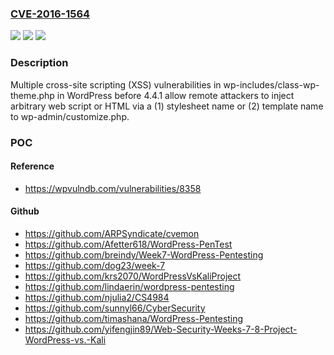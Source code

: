 ### [CVE-2016-1564](https://cve.mitre.org/cgi-bin/cvename.cgi?name=CVE-2016-1564)
![](https://img.shields.io/static/v1?label=Product&message=n%2Fa&color=blue)
![](https://img.shields.io/static/v1?label=Version&message=n%2Fa&color=blue)
![](https://img.shields.io/static/v1?label=Vulnerability&message=n%2Fa&color=brighgreen)

### Description

Multiple cross-site scripting (XSS) vulnerabilities in wp-includes/class-wp-theme.php in WordPress before 4.4.1 allow remote attackers to inject arbitrary web script or HTML via a (1) stylesheet name or (2) template name to wp-admin/customize.php.

### POC

#### Reference
- https://wpvulndb.com/vulnerabilities/8358

#### Github
- https://github.com/ARPSyndicate/cvemon
- https://github.com/Afetter618/WordPress-PenTest
- https://github.com/breindy/Week7-WordPress-Pentesting
- https://github.com/dog23/week-7
- https://github.com/krs2070/WordPressVsKaliProject
- https://github.com/lindaerin/wordpress-pentesting
- https://github.com/njulia2/CS4984
- https://github.com/sunnyl66/CyberSecurity
- https://github.com/timashana/WordPress-Pentesting
- https://github.com/yifengjin89/Web-Security-Weeks-7-8-Project-WordPress-vs.-Kali

